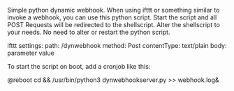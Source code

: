 Simple python dynamic webhook.
When using ifttt or something similar to invoke a webhook, you can use this python 
script. Start the script and all POST Requests will be redirected to the shellscript.
Alter the shellscript to your needs. No need to alter or restart the python script.

ifttt settings:
 path: /dynwebhook
 method: Post
 contentType:  text/plain
 body: parameter value 


To start the script on boot, add a cronjob like this:

@reboot cd <dynwebhookdir> && /usr/bin/python3 dynwebhookserver.py >> webhook.log&

